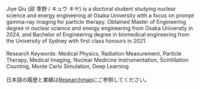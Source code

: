 Jiye Qiu (邱 季野 / キュウ キヤ) is a doctoral student studying nuclear science and energy engineering at Osaka University with a focus on prompt gamma-ray imaging for particle therapy. Obtained Master of Engineering degree in nuclear science and energy engineering from Osaka University in 2024, and Bachelor of Engineering degree in biomedical engineering from the University of Sydney with first class honours in 2021.<br>
 <br>
Research Keywords: Medical Physics, Radiation Measurement, Particle Therapy, Medical Imaging, Nuclear Medicine Instrumentation, Scintillation Counting, Monte Carlo Simulation, Deep Learning<br>
 <br>
日本語の履歴と業績は[Researchmap](https://researchmap.jp/jiye-qiu)にご参照してください。
